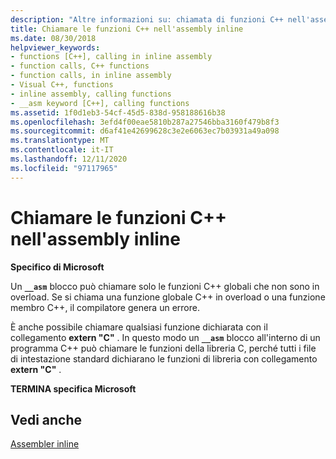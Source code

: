 ```yaml
---
description: "Altre informazioni su: chiamata di funzioni C++ nell'assembly inline"
title: Chiamare le funzioni C++ nell'assembly inline
ms.date: 08/30/2018
helpviewer_keywords:
- functions [C++], calling in inline assembly
- function calls, C++ functions
- function calls, in inline assembly
- Visual C++, functions
- inline assembly, calling functions
- __asm keyword [C++], calling functions
ms.assetid: 1f0d1eb3-54cf-45d5-838d-958188616b38
ms.openlocfilehash: 3efd4f00eae5810b287a27546bba3160f479b8f3
ms.sourcegitcommit: d6af41e42699628c3e2e6063ec7b03931a49a098
ms.translationtype: MT
ms.contentlocale: it-IT
ms.lasthandoff: 12/11/2020
ms.locfileid: "97117965"
---
```

# <a name="calling-c-functions-in-inline-assembly"></a>Chiamare le funzioni C++ nell'assembly inline

**Specifico di Microsoft**

Un **`__asm`** blocco può chiamare solo le funzioni C++ globali che non sono in overload. Se si chiama una funzione globale C++ in overload o una funzione membro C++, il compilatore genera un errore.

È anche possibile chiamare qualsiasi funzione dichiarata con il collegamento **extern "C"** . In questo modo un **`__asm`** blocco all'interno di un programma C++ può chiamare le funzioni della libreria C, perché tutti i file di intestazione standard dichiarano le funzioni di libreria con collegamento **extern "C"** .

**TERMINA specifica Microsoft**

## <a name="see-also"></a>Vedi anche

[Assembler inline](../../assembler/inline/inline-assembler.md)<br/>
